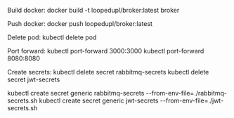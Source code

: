 Build docker:
docker build -t loopedupl/broker:latest broker

Push docker:
docker push loopedupl/broker:latest

Delete pod:
kubectl delete pod <pod-name>

Port forward:
kubectl port-forward <pod-name> 3000:3000
kubectl port-forward <pod-name> 8080:8080

Create secrets:
kubectl delete secret rabbitmq-secrets
kubectl delete secret jwt-secrets

kubectl create secret generic rabbitmq-secrets --from-env-file=./rabbitmq-secrets.sh
kubectl create secret generic jwt-secrets --from-env-file=./jwt-secrets.sh
